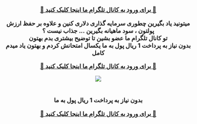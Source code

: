 <div id="vip" dir="rtl"> <center> <h3 > <b>   <br>  

<a  target="_blank" href="https://t.me/daramad_dlr"> 🔗 برای ورود به کانال تلگرام ما اینجا کلیک کنید 🚀
 </a>
 
میتونید یاد بگیرین چطوری سرمایه گذاری دلاری کنین و علاوه بر حفظ ارزش پولتون ، سود ماهیانه بگیرین ...
جذاب نیست ؟
<br> 
تو کانال تلگرام ما عضو بشین تا توضیح بیشتری بدم بهتون
<br> 
بدون نیاز به پرداخت 1 ریال پول به ما
یکسال امتحانش کردم و بهتون یاد میدم کامل



<a  target="_blank" href="https://t.me/daramad_dlr"> 🔗 برای ورود به کانال تلگرام ما اینجا کلیک کنید 🚀
 </a>


<img src="https://ideh-bartar.ir/wp-content/uploads/2022/12/1-11.jpg"><br> <br> <br>
بدون نیاز به پرداخت 1 ریال پول به ما
<br> 


<a  target="_blank" href="https://t.me/daramad_dlr"> 🔗 برای ورود به کانال تلگرام ما اینجا کلیک کنید 🚀
 </a>
 
</div>
